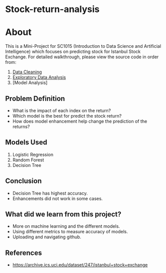 # Stock-return-analysis
# About
This is a Mini-Project for SC1015 (Introduction to Data Science and Artificial Intelligence) which focuses on predicting stock for Istanbul Stock Exchange. For detailed walkthrough, please view the source code in order from:

1. [Data Cleaning](https://github.com/Userhl0133/Stock-return-analysis/blob/main/Part%201_Data_Preparation_Cleaning.ipynb)
2. [Exploratory Data Analysis](https://github.com/Userhl0133/Stock-return-analysis/blob/main/Part_2_EDA.ipynb)
3. [Model Analysis]

## Problem Definition

- What is the impact of each index on the return?
- Which model is the best for predict the stock return?
- How does model enhancement help change the prediction of the returns?

## Models Used

1. Logistic Regression
2. Random Forest
3. Decision Tree

## Conclusion
- Decision Tree has highest accuracy.
- Enhancements did not work in some cases.


## What did we learn from this project?
 - More on machine learning and the different models.
- Using different metrics to measure accuracy of models.
- Uploading and navigating github.

## References

- <https://archive.ics.uci.edu/dataset/247/istanbul+stock+exchange>

